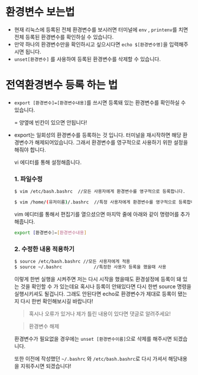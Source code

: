 # 환경변수 보는법 



-   현재 리눅스에 등록된 전체 환경변수를 보시러면 터미널에  ```env``` , ```printenv```를 치면 전체 등록된 환경변수를 확인하실 수 있습니다.  
-   만약 하나의 환경변수만을 확인하시고 싶으시다면 ```echo $[환경변수명]```을 입력해주시면 됩니다.
-   ```unset[환경변수]``` 를 사용하여 등록된 환경변수를 삭제할 수 있습니다.





# 전역환경변수 등록 하는 법



* ```export [환경변수]=[환경변수내용]```를 쓰시면 등록돼 있는 환경변수를 확인하실 수 있습니다.

  = 양옆에 빈칸이 있으면 안됩니다!

* export는 일회성의 환경변수를 등록하는 것 입니다. 터미널을 재시작하면 해당 환경변수가 해제되어있습니다. 그래서 환경변수를 영구적으로 사용하기 위한 설정을 해줘야 합니다.

  

  vi 에디터를 통해 설정해줍니다.

  ### 1. 파일수정

  ``` bash
  $ vim /etc/bash.bashrc  //모든 사용자에게 환경변수를 영구적으로 등록합니다.
  ```

  ```bash
  $ vim /home/(유저이름)/.bashrc  //특정 사용자에게 환경변수를 영구적으로 등록합니다.
  ```

  

  vim 에디터를 통해서 편집기를 열으셨으면 마지막 줄에 아래와 같이 명령어를 추가해줍니다.

  ```bash
  export [환경변수]=[환경변수내용]
  ```

  

  ### 2. 수정한 내용 적용하기

  ```bash
  $ source /etc/bash.bashrc	//모든 사용자에게 적용
  $ source ~/.bashrc			//특정한 사용자 등록을 했을때 사용
  ```

  이렇게 한번 실행을 시켜주면 저는 다시 시작을 했을때도 환경설정에 등록이 돼 있는 것을 확인할 수 가 있는데요 혹시나 등록이 안돼있다면 다시 한번 source 명령을 실행시키셔도 될겁니다. 그래도 안된다면 echo로 환경변수가 제대로 등록이 됐는지 다시 한번 확인해보시길 바랍니다!

  > 혹시나 오류가 있거나 제가 틀린 내용이 있다면 댓글로 알려주세요! 

  

  

  > 환경변수 해제

  환경변수가 필요없을 경우에는 ```unset [환경변수이름]```으로 삭제를 해주시면 되겠습니다.

  또한 이전에 작성했던 ```~/.bashrc``` 와 ```/etc/bash.bashrc```로 다시 가셔서 해당내용을 지워주시면 되겠습니다!